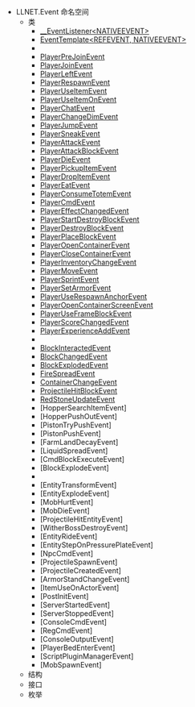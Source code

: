 - LLNET.Event 命名空间
  - 类
    - [__EventListener\<NATIVEEVENT\>](TemplateClass/__EventListener_NATIVEEVENT/__EventListener_NATIVEEVENT.md)
    - [EventTemplate\<REFEVENT, NATIVEEVENT\>](TemplateClass/EventTemplate_REFEVENT_NATIVEEVENT/EventTemplate_REFEVENT_NATIVEEVENT.md)
    - 
    - [PlayerPreJoinEvent](Class/PlayerPreJoinEvent.md)
    - [PlayerJoinEvent](Class/PlayerJoinEvent.md)
    - [PlayerLeftEvent](Class/PlayerLeftEvent.md)
    - [PlayerRespawnEvent](Class/PlayerRespawnEvent.md)
    - [PlayerUseItemEvent](Class/PlayerUseItemEvent.md)
    - [PlayerUseItemOnEvent](Class/PlayerUseItemOnEvent.md)
    - [PlayerChatEvent](Class/PlayerChatEvent.md)
    - [PlayerChangeDimEvent](Class/PlayerChangeDimEvent.md)
    - [PlayerJumpEvent](Class/PlayerJumpEvent.md)
    - [PlayerSneakEvent](Class/PlayerSneakEvent.md)
    - [PlayerAttackEvent](Class/PlayerAttackEvent.md)
    - [PlayerAttackBlockEvent](Class/PlayerAttackBlockEvent.md)
    - [PlayerDieEvent](Class/PlayerDieEvent.md)
    - [PlayerPickupItemEvent](Class/PlayerPickupItemEvent.md)
    - [PlayerDropItemEvent](Class/PlayerDropItemEvent.md)
    - [PlayerEatEvent](Class/PlayerEatEvent.md)
    - [PlayerConsumeTotemEvent](Class/PlayerConsumeTotemEvent.md)
    - [PlayerCmdEvent](Class/PlayerCmdEvent.md)
    - [PlayerEffectChangedEvent](Class/PlayerEffectChangedEvent.md)
    - [PlayerStartDestroyBlockEvent](Class/PlayerStartDestroyBlockEvent.md)
    - [PlayerDestroyBlockEvent](Class/PlayerDestroyBlockEvent.md)
    - [PlayerPlaceBlockEvent](Class/PlayerPlaceBlockEvent.md)
    - [PlayerOpenContainerEvent](Class/PlayerOpenContainerEvent.md)
    - [PlayerCloseContainerEvent](Class/PlayerCloseContainerEvent.md)
    - [PlayerInventoryChangeEvent](Class/PlayerInventoryChangeEvent.md)
    - [PlayerMoveEvent](Class/PlayerMoveEvent.md)
    - [PlayerSprintEvent](Class/PlayerSprintEvent.md)
    - [PlayerSetArmorEvent](Class/PlayerSetArmorEvent.md)
    - [PlayerUseRespawnAnchorEvent](Class/PlayerUseRespawnAnchorEvent.md)
    - [PlayerOpenContainerScreenEvent](Class/PlayerOpenContainerScreenEvent.md)
    - [PlayerUseFrameBlockEvent](Class/PlayerUseFrameBlockEvent.md)
    - [PlayerScoreChangedEvent](Class/PlayerScoreChangedEvent.md)
    - [PlayerExperienceAddEvent](Class/PlayerExperienceAddEvent.md)
    - 
    - [BlockInteractedEvent](Class/BlockInteractedEvent.md)
    - [BlockChangedEvent](Class/BlockChangedEvent.md)
    - [BlockExplodedEvent](Class/BlockExplodedEvent.md)
    - [FireSpreadEvent](Class/FireSpreadEvent.md)
    - [ContainerChangeEvent](Class/ContainerChangeEvent.md)
    - [ProjectileHitBlockEvent](Class/ProjectileHitBlockEvent.md)
    - [RedStoneUpdateEvent](Class/RedStoneUpdateEvent.md)
    - [HopperSearchItemEvent]
    - [HopperPushOutEvent]
    - [PistonTryPushEvent]
    - [PistonPushEvent]
    - [FarmLandDecayEvent]
    - [LiquidSpreadEvent]
    - [CmdBlockExecuteEvent]
    - [BlockExplodeEvent]
    - 
    - [EntityTransformEvent]
    - [EntityExplodeEvent]
    - [MobHurtEvent]
    - [MobDieEvent]
    - [ProjectileHitEntityEvent]
    - [WitherBossDestroyEvent]
    - [EntityRideEvent]
    - [EntityStepOnPressurePlateEvent]
    - [NpcCmdEvent]
    - [ProjectileSpawnEvent]
    - [ProjectileCreatedEvent]
    - [ArmorStandChangeEvent]
    - [ItemUseOnActorEvent]
    - [PostInitEvent]
    - [ServerStartedEvent]
    - [ServerStoppedEvent]
    - [ConsoleCmdEvent]
    - [RegCmdEvent]
    - [ConsoleOutputEvent]
    - [PlayerBedEnterEvent]
    - [ScriptPluginManagerEvent]
    - [MobSpawnEvent]
  - 结构
  - 接口
  - 枚举